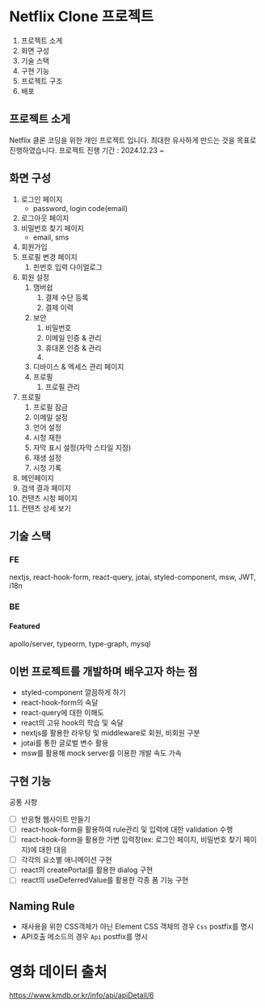 # Netflix Clone 프로젝트
1. 프로젝트 소게
1. 화면 구성
1. 기술 스택
1. 구현 기능
1. 프로젝트 구조
1. 배포

## 프로젝트 소게
Netflix 클론 코딩을 위한 개인 프로젝트 입니다.
최대한 유사하게 만드는 것을 목표로 진행하였습니다.
프로젝트 진행 기간 : 2024.12.23 ~ 

## 화면 구성
1. 로그인 페이지
    - password, login code(email)
1. 로그아웃 페이지
1. 비밀번호 찾기 페이지
    - email, sms
1. 회원가입
1. 프로필 변경 페이지
    1. 핀번호 입력 다이얼로그
1. 회원 설정
    1. 맴버쉽
        1. 결제 수단 등록
        2. 결제 이력 
    1. 보안
        1. 비밀번호
        1. 이메일 인증 & 관리
        1. 휴대폰 인증 & 관리
        1. 
    1. 디바이스 & 엑세스 관리 페이지
    1. 프로필
        1. 프로필 관리
1. 프로필
    1. 프로필 잠금
    1. 이메일 설정
    1. 언어 설정
    1. 시청 재한
    1. 자막 표시 설정(자막 스타일 지정)
    1. 재생 설정
    1. 시청 기록
1. 메인페이지
1. 검색 결과 페이지
1. 컨탠츠 시청 페이지
1. 컨텐츠 상세 보기

## 기술 스택
### FE
nextjs, react-hook-form, react-query, jotai, styled-component, msw, JWT, i18n

### BE
#### Featured
apollo/server, typeorm, type-graph, mysql

## 이번 프로젝트를 개발하며 배우고자 하는 점
- styled-component 깔끔하게 하기
- react-hook-form의 숙달
- react-query에 대한 이해도
- react의 고유 hook의 학습 및 숙달
- nextjs를 활용한 라우팅 및 middleware로 회원, 비회원 구분
- jotai를 통한 글로벌 변수 활용
- msw를 활용해 mock server를 이용한 개발 속도 가속

## 구현 기능
공통 사항

- [ ] 반응형 웹사이트 만들기
- [ ] react-hook-form을 활용하여 rule관리 및 입력에 대한 validation 수행
- [ ] react-hook-form을 활용한 가변 입력창(ex: 로그인 페이지, 비밀번호 찾기 페이지)에 대한 대응
- [ ] 각각의 요소별 애니메이션 구현
- [ ] react의 createPortal를 활용한 dialog 구현
- [ ] react의 useDeferredValue를 활용한 각종 폼 기능 구현

## Naming Rule
- 재사용을 위한 CSS객체가 아닌 Element CSS 객체의 경우 `Css` postfix를 명시
- API호출 메소드의 경우 `Api` postfix를 명시

# 영화 데이터 출처
https://www.kmdb.or.kr/info/api/apiDetail/6